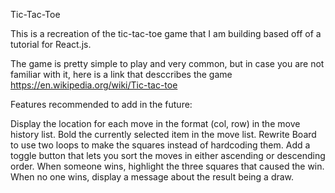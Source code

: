 Tic-Tac-Toe

This is a recreation of the tic-tac-toe game that I am building based off of a tutorial for React.js. 

The game is pretty simple to play and very common, but in case you are not familiar with it, here is a link that desccribes the game https://en.wikipedia.org/wiki/Tic-tac-toe

Features recommended to add in the future:

Display the location for each move in the format (col, row) in the move history list.
Bold the currently selected item in the move list.
Rewrite Board to use two loops to make the squares instead of hardcoding them.
Add a toggle button that lets you sort the moves in either ascending or descending order.
When someone wins, highlight the three squares that caused the win.
When no one wins, display a message about the result being a draw.


